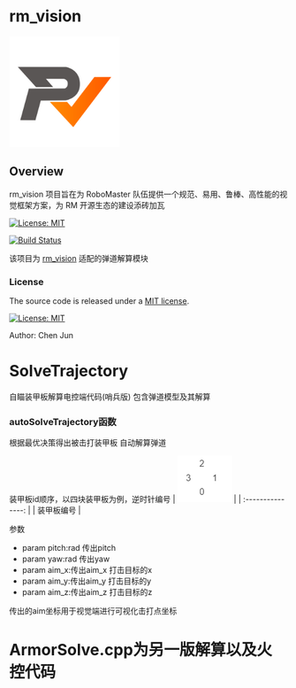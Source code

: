 # rm_vision
<img src="image/rm_vision.svg" alt="rm_vision" width="200" height="200">

## Overview

rm_vision 项目旨在为 RoboMaster 队伍提供一个规范、易用、鲁棒、高性能的视觉框架方案，为 RM 开源生态的建设添砖加瓦

[![License: MIT](https://img.shields.io/badge/License-MIT-blue.svg)](https://opensource.org/licenses/MIT)

[![Build Status](https://github.com/chenjunnn/rm_vision/actions/workflows/ci.yml/badge.svg)](https://github.com/chenjunnn/rm_vision/actions/workflows/ci.yml)


该项目为 [rm_vision](https://github.com/chenjunnn/rm_vision) 适配的弹道解算模块

### License

The source code is released under a [MIT license](rm_auto_aim/LICENSE).

[![License: MIT](https://img.shields.io/badge/License-MIT-blue.svg)](https://opensource.org/licenses/MIT)

Author: Chen Jun

# SolveTrajectory

自瞄装甲板解算电控端代码(哨兵版)
包含弹道模型及其解算

### autoSolveTrajectory函数
根据最优决策得出被击打装甲板 自动解算弹道

装甲板id顺序，以四块装甲板为例，逆时针编号
| ![](/image/1.png) |
| :---------------: |
|    装甲板编号     |

参数
- param pitch:rad  传出pitch
- param yaw:rad    传出yaw
- param aim_x:传出aim_x  打击目标的x
- param aim_y:传出aim_y  打击目标的y
- param aim_z:传出aim_z  打击目标的z

传出的aim坐标用于视觉端进行可视化击打点坐标

# ArmorSolve.cpp为另一版解算以及火控代码

